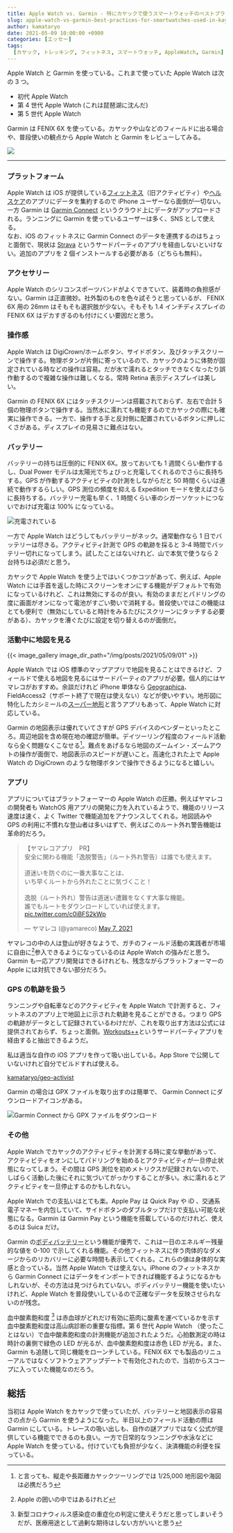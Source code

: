 ```yaml
---
title: Apple Watch vs. Garmin - 特にカヤックで使うスマートウォッチのベストプラクティス
slug: apple-watch-vs-garmin-best-practices-for-smartwatches-used-in-kayaking
author: kamataryo
date: 2021-05-09 10:00:00 +0900
categories: [エッセー]
tags:
  [カヤック, トレッキング, フィットネス, スマートウォッチ, AppleWatch, Garmin]
---
```

Apple Watch と Garmin を使っている。これまで使っていた Apple Watch は次の 3 つ。

- 初代 Apple Watch
- 第 4 世代 Apple Watch (これは琵琶湖に沈んだ)
- 第 5 世代 Apple Watch

Garmin は FENIX 6X を使っている。カヤックや山などのフィールドに出る場合や、普段使いの観点から Apple Watch と Garmin をレビューしてみる。

![](featured.webp)

---
### プラットフォーム

Apple Watch は iOS が提供している[フィットネス](https://apps.apple.com/jp/app/%E3%83%95%E3%82%A3%E3%83%83%E3%83%88%E3%83%8D%E3%82%B9/id1208224953)（旧アクティビティ）や[ヘルスケア](https://www.apple.com/jp/ios/health/)のアプリにデータを集約するので iPhone ユーザーなら面倒が一切ない。一方 Garmin は [Garmin Connect](https://connect.garmin.com/) というクラウド上にデータがアップロードされる。ランニングに Garmin を使っているユーザーは多く、SNS として使える。  
なお、iOS のフィットネスに Garmin Connect のデータを連携するのはちょっと面倒で、現状は [Strava](https://www.strava.com/?hl=ja-jp) というサードパーティのアプリを経由しないといけない。追加のアプリを 2 個インストールする必要がある（どちらも無料）。

### アクセサリー

Apple Watch のシリコンスポーツバンドがよくできていて、装着時の負担感がない。Garmin は正直微妙。社外製のものを色々試そうと思っているが、 FENIX 6X 用の 26mm はそもそも選択肢が少ない。そもそも 1.4 インチディスプレイの FENIX 6X はデカすぎるのも付けにくい要因だと思う。

### 操作感

Apple Watch は DigiCrown/ホームボタン、サイドボタン、及びタッチスクリーンで操作する。物理ボタンが片側に寄っているので、カヤックのように体勢が固定されている時などの操作は容易。だが水で濡れるとタッチできなくなったり誤作動するので複雑な操作は難しくなる。常時 Retina 表示ディスプレイは美しい。

Garmin の FENIX 6X にはタッチスクリーンは搭載されておらず、左右で合計 5 個の物理ボタンで操作する。当然水に濡れても機能するのでカヤックの際にも確実に操作できる。一方で、操作する手と反対側に配置されているボタンに押しにくさがある。ディスプレイの見易さに難点はない。

### バッテリー

バッテリーの持ちは圧倒的に FENIX 6X。放っておいても 1 週間くらい動作するし、Dual Power モデルは太陽光でちょびっと充電してくれるのでさらに長持ちする。GPS が作動するアクティビティの計測をしながらだと 50 時間くらいは連続で動作するらしい。GPS 測位の頻度を抑える Expedition モードを使えばさらに長持ちする。バッテリー充電も早く、1 時間くらい車のシガーソケットにつないでおけば充電は 100% になっている。

![充電されている](/img/posts/2021/05/09/00/solar.webp)

一方で Apple Watch はどうしてもバッテリーがネック。通常動作なら 1 日でバッテリーは尽きる。アクティビティ計測で GPS の軌跡を採ると 3-4 時間でバッテリー切れになってしまう。試したことはないけれど、山で本気で使うなら 2 台持ちは必須だと思う。

カヤックで Apple Watch を使う上ではいくつかコツがあって、例えば、Apple Watch には手首を返した時にスクリーンをオンにする機能がデフォルトで有効になっているけれど、これは無効にするのが良い。有効のままだとパドリングの度に画面がオンになって電池がすごい勢いで消耗する。普段使いではこの機能はとても便利で（無効にしていると時計をみるたびにスクリーンにタッチする必要がある）、カヤックを漕ぐたびに設定を切り替えるのが面倒だ。

### 活動中に地図を見る

{{< image_gallery image_dir_path="/img/posts/2021/05/09/01" >}}

Apple Watch では iOS 標準のマップアプリで地図を見ることはできるけど、フィールドで使える地図を見るにはサードパーティのアプリが必要。個人的にはヤマレコがおすすめ。余談だけれど iPhone 単体なら [Geographica](https://geographica.biz/)、FieldAccess2（サポート終了で現在は使えない）などが使いやすい。地形図に特化したカシミールの[スーパー地形](https://www.kashmir3d.com/online/superdemapp/)と言うアプリもあって、Apple Watch に対応している。

Garmin の地図表示は優れていてさすが GPS デバイスのベンダーといったところ。周辺地図を含め現在地の確認が簡単。デイツーリング程度のフィールド活動なら全く問題なくこなせる[^0]。難点をあげるなら地図のズームイン・ズームアウトの操作が面倒で、地図表示のスピードが遅いこと。高速化された上で Apple Watch の DigiCrown のような物理ボタンで操作できるようになると嬉しい。

### アプリ

アプリについてはプラットフォーマーの Apple Watch の圧勝。例えばヤマレコの開発者も WatchOS 用アプリの開発に力を入れているようで、機能のリリース速度は速く、よく Twitter で機能追加をアナウンスしてくれる。地図読みや GPS の利用に不慣れな登山者は多いはずで、例えばこのルート外れ警告機能は革命的だろう。

<blockquote class="twitter-tweet"><p lang="ja" dir="ltr">【ヤマレコアプリ　PR】<br>安全に関わる機能「逸脱警告」（ルート外れ警告）は誰でも使えます。<br><br>道迷いを防ぐのに一番大事なことは、<br>いち早くルートから外れたことに気づくこと！<br><br>逸脱（ルート外れ）警告は道迷い遭難をなくす大事な機能。<br>誰でもルートをダウンロードしていれば使えます。 <a href="https://t.co/c0iBFS2kWp">pic.twitter.com/c0iBFS2kWp</a></p>&mdash; ヤマレコ (@yamareco) <a href="https://twitter.com/yamareco/status/1390558744820387841?ref_src=twsrc%5Etfw">May 7, 2021</a></blockquote> <script async src="https://platform.twitter.com/widgets.js" charset="utf-8"></script>

ヤマレコの中の人は登山が好きなようで、ガチのフィールド活動の実践者が市場に自由に[^1]参入できるようになっているのは Apple Watch の強みだと思う。Garmin も一応アプリ開発はできるけれども、残念ながらプラットフォーマーの Apple には対抗できない部分だろう。

### GPS の軌跡を扱う

ランニングや自転車などのアクティビティを Apple Watch で計測すると、フィットネスのアプリ上で地図上に示された軌跡を見ることができる。つまり GPS の軌跡がデータとして記録されているわけだが、これを取り出す方法は公式には提供されておらず、ちょっと面倒。[Workouts++](https://apps.apple.com/jp/app/workouts/id1182551958#?platform=iphone)というサードパーティアプリを経由すると抽出できるようだ。

私は適当な自作の iOS アプリを作って吸い出している。App Store で公開していないけれど自分でビルドすれば使える。

[kamataryo/geo-activist](https://github.com/kamataryo/geo-activist)

Garmin の場合は GPX ファイルを取り出すのは簡単で、 Garmin Connect にダウンロードアイコンがある。

![Garmin Connect から GPX ファイルをダウンロード](/img/posts/2021/05/09/garmin-connect.webp)

### その他

Apple Watch でカヤックのアクティビティを計測する時に変な挙動があって、アクティビティをオンにしてパドリングを始めるとアクティビティが一旦停止状態になってしまう。その間は GPS 測位を初めメトリクスが記録されないので、しばらく活動した後にそれに気づいてがっかりすることが多い。水に濡れるとアクティビティを一旦停止するのかもしれない。

Apple Watch での支払いはとても楽。Apple Pay は Quick Pay や iD 、交通系電子マネーを内包していて、サイドボタンのダブルタップだけで支払い可能な状態になる。Garmin は Garmin Pay という機能を搭載しているのだけれど、使えるのは Suica だけ。

Garmin の[ボディバッテリー](https://www.garmin.co.jp/minisite/health/guide/body-battery/)という機能が優秀で、これは一日のエネルギー残量的な値を 0-100 で示してくれる機能。その他フィットネスに伴う肉体的なダメージからのリカバリーに必要な時間も表示してくれる。これらの値は身体的な実感と合っている。当然 Apple Watch では使えない。iPhone のフィットネスから Garmin Connect にはデータをインポートできれば機能するようになるかもしれないが、その方法は見つけられていない。ボディバッテリー機能を使いたいけれど、Apple Watch を普段使いしているので正確なデータを反映させられないのが残念。

血中酸素飽和度 [^2] は赤血球がどれだけ有効に筋肉に酸素を運べているかを示す血中酸素飽和度は高山病診断の重要な指標。第 6 世代 Apple Watch （使ったことはない）で血中酸素飽和度の計測機能が追加されたようだ。心拍数測定の時は時計の裏側で緑色の LED が光るが、血中酸素飽和度は赤色 LED が光る。また、Garmin も追随して同じ機能をローンチしている。FENIX 6X でも製品のリニューアルではなくソフトウェアアップデートで有効化されたので、当初からスコープに入っていた機能なのだろう。

## 総括

当初は Apple Watch をカヤックで使っていたが、バッテリーと地図表示の容易さの点から Garmin を使うようになった。半日以上のフィールド活動の際は Garmin にしている。トレースの吸い出しも、自作の謎アプリではなく公式が提供している機能でできるのも良い。一方で日常的なランニングや水泳などに Apple Watch を使っている。付けていても負担が少なく、決済機能の利便を採っている。

[^0]: と言っても、縦走や長距離カヤックツーリングでは 1/25,000 地形図や海図は必携だろう
[^1]: Apple の囲いの中ではあるけれど
[^2]: 新型コロナウィルス感染症の重症化の判定に使えそうだと思ってしまいそうだが、医療用途として過剰な期待はしない方がいいと思う
